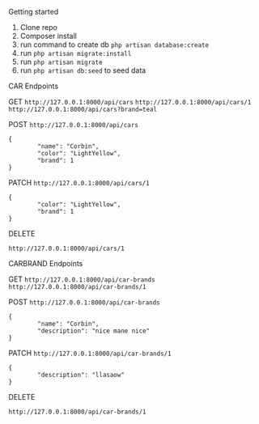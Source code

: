 Getting started
 1) Clone repo
 2) Composer install
 3) run command to create db `php artisan database:create`
 4) run `php artisan migrate:install`
 5) run `php artisan migrate`
 6) run `php artisan db:seed` to seed data
 
 CAR Endpoints
 
 GET
 `http://127.0.0.1:8000/api/cars` `http://127.0.0.1:8000/api/cars/1` `http://127.0.0.1:8000/api/cars?brand=teal`  
 
 POST 
`http://127.0.0.1:8000/api/cars`
```
{
        "name": "Corbin",
        "color": "LightYellow",
        "brand": 1
}
```
PATCH
`http://127.0.0.1:8000/api/cars/1`
```
{
        "color": "LightYellow",
        "brand": 1
}

```

 DELETE

`http://127.0.0.1:8000/api/cars/1`




 CARBRAND Endpoints
 
 GET
 `http://127.0.0.1:8000/api/car-brands` `http://127.0.0.1:8000/api/car-brands/1`  
 

 POST 
`http://127.0.0.1:8000/api/car-brands`
```
{
        "name": "Corbin",
        "description": "nice mane nice"
}
```

PATCH
`http://127.0.0.1:8000/api/car-brands/1`
```
{
        "description": "llasaow"
}

```


 DELETE

`http://127.0.0.1:8000/api/car-brands/1`
